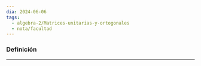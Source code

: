 ```yaml
---
dia: 2024-06-06
tags:
  - algebra-2/Matrices-unitarias-y-ortogonales
  - nota/facultad
---
```

### Definición
---
